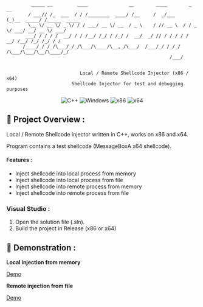 ```
         _____ __         ____               __        ____        _           __            
        / ___// /_  ___  / / /________  ____/ /__     /  _/___    (_)__  _____/ /_____  _____
        \__ \/ __ \/ _ \/ / / ___/ __ \/ __  / _ \    / // __ \  / / _ \/ ___/ __/ __ \/ ___/
       ___/ / / / /  __/ / / /__/ /_/ / /_/ /  __/  _/ // / / / / /  __/ /__/ /_/ /_/ / /
      /____/_/ /_/\___/_/_/\___/\____/\__,_/\___/  /___/_/ /_/_/ /\___/\___/\__/\____/_/
                                                            /___/       
                                                                        
                                                                        
                           Local / Remote Shellcode Injector (x86 / x64)
                        Shellcode Injector for test and debugging purposes
```
<p align="center">
    <img src="https://img.shields.io/badge/language-C%2B%2B-%23f34b7d.svg?style=for-the-badge&logo=appveyor" alt="C++">
    <img src="https://img.shields.io/badge/platform-Windows-0078d7.svg?style=for-the-badge&logo=appveyor" alt="Windows">
    <img src="https://img.shields.io/badge/arch-x86-red.svg?style=for-the-badge&logo=appveyor" alt="x86">
    <img src="https://img.shields.io/badge/arch-x64-green.svg?style=for-the-badge&logo=appveyor" alt="x64">
</p>

## :open_book: Project Overview :

Local / Remote Shellcode injector written in C++, works on x86 and x64.

Program contains a test shellcode (MessageBoxA x64 shellcode).

#### Features :

- Inject shellcode into local process from memory
- Inject shellcode into local process from file
- Inject shellcode into remote process from memory
- Inject shellcode into remote process from file

### Visual Studio :

1. Open the solution file (.sln).
2. Build the project in Release (x86 or x64)

## :test_tube: Demonstration :

**Local injection from memory**

[Demo](https://github.com/adamhlt/Shellcode-Injector/assets/48086737/431ffa6c-4bae-4c8e-9f38-8157a71abff1)

**Remote injection from file**

[Demo](https://github.com/adamhlt/Shellcode-Injector/assets/48086737/1c862a55-0458-4c10-821c-8b37e8be0683)
